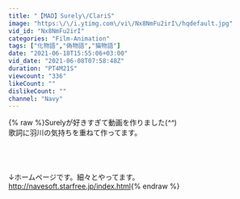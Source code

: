 ```yaml
---
title: "【MAD】Surely\/ClariS"
image: "https:\/\/i.ytimg.com\/vi\/Nx8NmFu2irI\/hqdefault.jpg"
vid_id: "Nx8NmFu2irI"
categories: "Film-Animation"
tags: ["化物語","偽物語","猫物語"]
date: "2021-06-18T15:55:06+03:00"
vid_date: "2021-06-08T07:58:48Z"
duration: "PT4M21S"
viewcount: "336"
likeCount: ""
dislikeCount: ""
channel: "Navy"
---
```

{% raw %}Surelyが好きすぎて動画を作りました(*^^*)<br />歌詞に羽川の気持ちを重ねて作ってます。<br /><br /><br /><br /><br />↓ホームページです。細々とやってます。<br /><a rel="nofollow" target="blank" href="http://navesoft.starfree.jp/index.html">http://navesoft.starfree.jp/index.html</a>{% endraw %}
